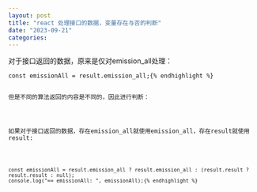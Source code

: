 ```yaml
---
layout: post
title: "react 处理接口的数据，变量存在与否的判断"
date: "2023-09-21"
categories: 
---
```

<p>对于接口返回的数据，原来是仅对emission_all处理：</p>

<pre>
<code>const emissionAll = result.emission_all;{% endhighlight %}

<p>但是不同的算法返回的内容是不同的，因此进行判断：</p>

<p>如果对于接口返回的数据，存在emission_all就使用emission_all，存在result就使用result:</p>

<pre>
<code>const emissionAll = result.emission_all ? result.emission_all : (result.result ? result.result : null);
console.log(&quot;== emissionAll: &quot;, emissionAll);{% endhighlight %}

<p>&nbsp;</p>


